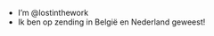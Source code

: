 - I’m @lostinthework
- Ik ben op zending in Belgiё en Nederland geweest!

<!---
lostinthework/lostinthework is a ✨ special ✨ repository because its `README.md` (this file) appears on your GitHub profile.
You can click the Preview link to take a look at your changes.
--->
